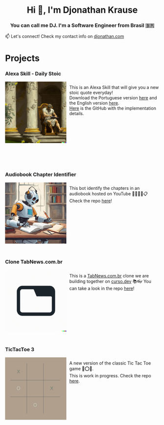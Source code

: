 <h1 align="center">Hi 👋, I'm Djonathan Krause</h1>
<h3 align="center">You can call me DJ. I'm a Software Engineer from Brasil 🇧🇷</h3>
<p>📫 Let's connect! Check my contact info on <a href="https://www.djonathan.com/" target="_blank">djonathan.com</a></p>

<h1>Projects</h1>

<div style="margin-bottom: 180px">
    <h3>Alexa Skill - Daily Stoic</h3>
    <a href="https://github.com/ThisIsDjonathan/alexa-skill-daily-stoic" target="_blank">
        <img width="200" src="./assets/images/alexa-skill.png" style="float:left; padding-right:10px">
    </a>
    <p style="padding-top: 10px"> This is an Alexa Skill that will give you a new stoic quote everyday!</br> Download the Portuguese version
        <a href="https://www.amazon.com.br/Djonathan-Krause-Di%C3%A1rio-Estoico/dp/B0CRZ9Y9K7/ref=sr_1_8?qid=1708099314&refinements=p_72%3A17833783011&s=alexa-skills&sr=1-8">here</a> and the English version <a href="https://www.amazon.com.br/Djonathan-Krause-Di%C3%A1rio-Estoico/dp/B0CRZ9Y9K7/ref=sr_1_8?qid=1708099314&refinements=p_72%3A17833783011&s=alexa-skills&sr=1-8">here</a>.
        <a href="https://github.com/ThisIsDjonathan/alexa-skill-daily-stoic"></br>Here</a> is the GitHub with the implementation details.
    </p>
</div>

<div style="margin-bottom: 180px">
    <h3>Audiobook Chapter Identifier</h3>
    <a href="https://github.com/ThisIsDjonathan/youtube-audiobook-chapter-identifier" target="_blank">
        <img width="200" src="./assets/images/audiobook-bot.jpeg" style="float:left; padding-right:10px">
    </a>
    <p style="padding-top: 10px">This bot identify the chapters in an audiobook hosted on YouTube 🔎🕵🏻‍♂️📋 </br> Check the repo <a href="https://github.com/ThisIsDjonathan/youtube-audiobook-chapter-identifier" target="_blank">here</a>!</p>
</div>

<div style="margin-bottom: 180px">
    <h3>Clone TabNews.com.br</h3>
    <a href="https://github.com/ThisIsDjonathan/clone-tabnews" target="_blank">
        <img width="200" src="./assets/images/tabnews.png" style="float:left; padding-right:10px">
    </a>
    <p style="padding-top: 10px">This is a <a href="https://www.tabnews.com.br/" target="_blank">TabNews.com.br</a> clone we are building together on <a href="https://curso.dev/" target="_blank">curso.dev</a> 📚👓 You can take a look in the repo <a href="https://github.com/ThisIsDjonathan/clone-tabnews" target="_blank">here</a>!</p>
</div>

<div style="margin-bottom: 180px">
    <h3>TicTacToe 3</h3>
    <a href="https://github.com/ThisIsDjonathan/tictactoe3" target="_blank">
        <img width="200" src="./assets/images/tictactoe3.png" style="float:left; padding-right:10px">
    </a>
    <p style="padding-top: 10px">A new version of the classic Tic Tac Toe game 🎲⭕❌. </br> This is work in progress. Check the repo <a href="https://github.com/ThisIsDjonathan/tictactoe3" target="_blank">here</a>.</p>
</div>
